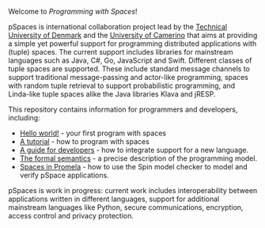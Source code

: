 Welcome to *Programming with Spaces*!

pSpaces is international collaboration project lead by the [Technical University of Denmark](http://www.dtu.dk/) and the [University of Camerino](http://international.unicam.it/) that aims at providing a simple yet powerful support for programming distributed applications with (tuple) spaces. The current support includes libraries for mainstream languages such as Java, C#, Go, JavaScript and Swift. Different classes of tuple spaces are supported. These include standard message channels to support traditional message-passing and actor-like programming, spaces with random tuple retrieval to support probabilistic programming, and Linda-like tuple spaces alike the Java libraries Klava and jRESP. 

This repository contains information for programmers and developers, including:
- [Hello world!](hello.md) - your first program with spaces
- [A tutorial](tutorial.md) - how to program with spaces 
- [A guide for developers](guide.md) - how to integrate support for a new language.
- [The formal semantics](semantics.md) - a precise description of the programming model. 
- [Spaces in Promela](Promela/promela.md) - how to use the Spin model checker to model and verify pSpace applications.

pSpaces is work in progress: current work includes interoperability between applications written in different languages, support for additional mainstream languages like Python, secure communications, encryption, access control and privacy protection.
